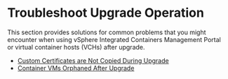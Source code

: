 # Troubleshoot Upgrade Operation #

This section provides solutions for common problems that you might encounter when using vSphere Integrated Containers Management Portal or virtual container hosts (VCHs) after upgrade.

* [Custom Certificates are Not Copied During Upgrade](ts_upgrade_customcerts.md)
* [Container VMs Orphaned After Upgrade](ts_orphaned_cvms.md)